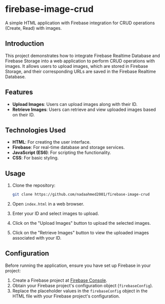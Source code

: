 # firebase-image-crud

A simple HTML application with Firebase integration for CRUD operations (Create, Read) with images.

## Introduction

This project demonstrates how to integrate Firebase Realtime Database and Firebase Storage into a web application to perform CRUD operations with images. It allows users to upload images, which are stored in Firebase Storage, and their corresponding URLs are saved in the Firebase Realtime Database.

## Features

- **Upload Images**: Users can upload images along with their ID.
- **Retrieve Images**: Users can retrieve and view uploaded images based on their ID.

## Technologies Used

- **HTML**: For creating the user interface.
- **Firebase**: For real-time database and storage services.
- **JavaScript (ES6)**: For scripting the functionality.
- **CSS**: For basic styling.

## Usage

1. Clone the repository:

    ```bash
    git clone https://github.com/nadaahmed2001/firebase-image-crud
    ```

2. Open `index.html` in a web browser.

3. Enter your ID and select images to upload.

4. Click on the "Upload Images" button to upload the selected images.

5. Click on the "Retrieve Images" button to view the uploaded images associated with your ID.

## Configuration

Before running the application, ensure you have set up Firebase in your project:

1. Create a Firebase project at [Firebase Console](https://console.firebase.google.com/).
2. Obtain your Firebase project's configuration object (`firebaseConfig`).
3. Replace the placeholder values in the `firebaseConfig` object in the HTML file with your Firebase project's configuration.

